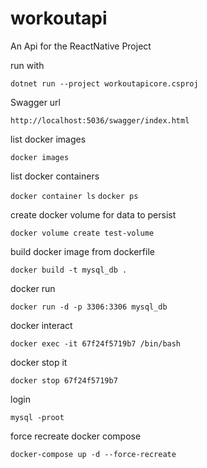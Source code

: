 # workoutapi

An Api for the ReactNative Project

run with

`dotnet run --project workoutapicore.csproj`

Swagger url

`http://localhost:5036/swagger/index.html`

list docker images

`docker images`

list docker containers

`docker container ls`
`docker ps`

create docker volume for data to persist

`docker volume create test-volume`

build docker image from dockerfile

`docker build -t mysql_db .`

docker run

`docker run -d -p 3306:3306 mysql_db`

docker interact

`docker exec -it 67f24f5719b7 /bin/bash`

docker stop it

`docker stop 67f24f5719b7`

login

`mysql -proot`

force recreate docker compose

`docker-compose up -d --force-recreate`

